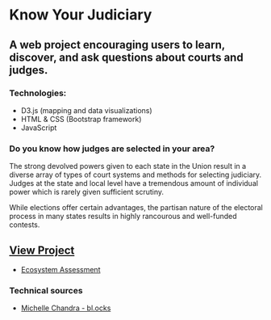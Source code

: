 # Know Your Judiciary
## A web project encouraging users to learn, discover, and ask questions about courts and judges.
### Technologies: 
- D3.js (mapping and data visualizations)
- HTML & CSS (Bootstrap framework)
- JavaScript

### Do you know how judges are selected in your area?
The strong devolved powers given to each state in the Union result in a diverse array of types of court systems and methods for selecting judiciary. Judges at the state and local level have a tremendous amount of individual power which is rarely given sufficient scrutiny. 

While elections offer certain advantages, the partisan nature of the electoral process in many states results in highly rancourous and well-funded contests. 

## [View Project](http://calebcalebcaleb.com/judges)

- [Ecosystem Assessment](https://github.com/calebsavage/know-your-judiciary/blob/master/ecosystem_assessment.pdf)

### Technical sources
- [Michelle Chandra - bl.ocks](http://bl.ocks.org/michellechandra/0b2ce4923dc9b5809922)
